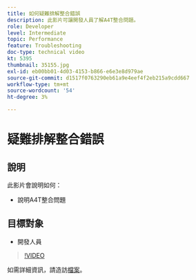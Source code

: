 ```yaml
---
title: 如何疑難排解整合錯誤
description: 此影片可讓開發人員了解A4T整合問題。
role: Developer
level: Intermediate
topic: Performance
feature: Troubleshooting
doc-type: technical video
kt: 5395
thumbnail: 35155.jpg
exl-id: eb00bb01-4d03-4153-b866-e6e3e8d979ae
source-git-commit: d1517f0763290eb61a9e4eef4f2eb215a9cdd667
workflow-type: tm+mt
source-wordcount: '54'
ht-degree: 3%

---
```


# 疑難排解整合錯誤

## 說明

此影片會說明如何：

* 說明A4T整合問題

## 目標對象

* 開發人員

>[!VIDEO](https://video.tv.adobe.com/v/35155/?quality=12)

如需詳細資訊，請造訪[檔案](https://experienceleague.adobe.com/docs/target/using/integrate/a4t/troubleshoot-a4t/a4t-troubleshooting.html?lang=en)。
